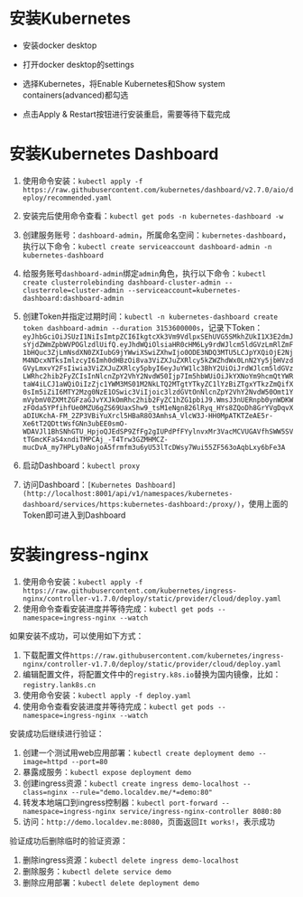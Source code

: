 # 安装Kubernetes

- 安装docker desktop

- 打开docker desktop的settings

- 选择Kubernetes，将Enable Kubernetes和Show system containers(advanced)都勾选

- 点击Apply & Restart按钮进行安装重启，需要等待下载完成

# 安装Kubernetes Dashboard

1. 使用命令安装：`kubectl apply -f https://raw.githubusercontent.com/kubernetes/dashboard/v2.7.0/aio/deploy/recommended.yaml`

2. 安装完后使用命令查看：`kubectl get pods -n kubernetes-dashboard -w`

3. 创建服务账号：`dashboard-admin`，所属命名空间：`kubernetes-dashboard`，执行以下命令：`kubectl create serviceaccount dashboard-admin -n kubernetes-dashboard`

4. 给服务账号`dashboard-admin`绑定`admin`角色，执行以下命令：`kubectl create clusterrolebinding dashboard-cluster-admin --clusterrole=cluster-admin --serviceaccount=kubernetes-dashboard:dashboard-admin`

5. 创建Token并指定过期时间：`kubectl -n kubernetes-dashboard create token dashboard-admin --duration 3153600000s`，记录下Token：`eyJhbGciOiJSUzI1NiIsImtpZCI6IkgtcXk3Vm9VdlpxSEhUVG5SMkhZUkI1X3E2dmJsYjdZWmZpbWVPOGlzdlUifQ.eyJhdWQiOlsiaHR0cHM6Ly9rdWJlcm5ldGVzLmRlZmF1bHQuc3ZjLmNsdXN0ZXIubG9jYWwiXSwiZXhwIjo0ODE3NDQ3MTU5LCJpYXQiOjE2NjM4NDcxNTksImlzcyI6Imh0dHBzOi8va3ViZXJuZXRlcy5kZWZhdWx0LnN2Yy5jbHVzdGVyLmxvY2FsIiwia3ViZXJuZXRlcy5pbyI6eyJuYW1lc3BhY2UiOiJrdWJlcm5ldGVzLWRhc2hib2FyZCIsInNlcnZpY2VhY2NvdW50Ijp7Im5hbWUiOiJkYXNoYm9hcmQtYWRtaW4iLCJ1aWQiOiIzZjc1YWM3MS01M2NkLTQ2MTgtYTkyZC1lYzBiZTgxYTkzZmQifX0sIm5iZiI6MTY2Mzg0NzE1OSwic3ViIjoic3lzdGVtOnNlcnZpY2VhY2NvdW50Omt1YmVybmV0ZXMtZGFzaGJvYXJkOmRhc2hib2FyZC1hZG1pbiJ9.WmsJ3nUERnpb0ynWDKWzFOda5YPfihfUe0MZU6gZS69UaxShw9_tsM1eNgn826lRyq_HYs8ZQoDh8GrYVgDqvXaDIUKchA-FM_2ZP3VBiYuXrcl5HBaR8O3AmhsA_VlcW3J-HH0MpATKTZeAE5r-Xe6tT2QDttWsfGNn3ubEE0smO-WDAVJl1BhSNhGTU_HpjoQJEdSP9ZfFg2gIUPdPfFYylnvxMr3VacMCVUGAVfhSWW5SVtTGmcKFaS4xndiTMPCAj_-T4Trw3GZMHMCZ-mucDvA_my7HPLy0aNojoA5frmfm3u6yU53lTcDWsy7Wui55ZF563oAqbLxy6bFe3A`

6. 启动Dashboard：`kubectl proxy`

7. 访问Dashboard：`[Kubernetes Dashboard](http://localhost:8001/api/v1/namespaces/kubernetes-dashboard/services/https:kubernetes-dashboard:/proxy/)`，使用上面的Token即可进入到Dashboard

# 安装ingress-nginx

1. 使用命令安装：`kubectl apply -f https://raw.githubusercontent.com/kubernetes/ingress-nginx/controller-v1.7.0/deploy/static/provider/cloud/deploy.yaml`
2. 使用命令查看安装进度并等待完成：`kubectl get pods --namespace=ingress-nginx --watch`

如果安装不成功，可以使用如下方式：

1. 下载配置文件`https://raw.githubusercontent.com/kubernetes/ingress-nginx/controller-v1.7.0/deploy/static/provider/cloud/deploy.yaml`
2. 编辑配置文件，将配置文件中的`registry.k8s.io`替换为国内镜像，比如：`registry.lank8s.cn`
3. 使用命令安装：`kubectl apply -f deploy.yaml`
4. 使用命令查看安装进度并等待完成：`kubectl get pods --namespace=ingress-nginx --watch`

安装成功后继续进行验证：

1. 创建一个测试用web应用部署：`kubectl create deployment demo --image=httpd --port=80`
2. 暴露成服务：`kubectl expose deployment demo`
3. 创建ingress资源：`kubectl create ingress demo-localhost --class=nginx --rule="demo.localdev.me/*=demo:80"`
4. 转发本地端口到ingress控制器：`kubectl port-forward --namespace=ingress-nginx service/ingress-nginx-controller 8080:80`
5. 访问：`http://demo.localdev.me:8080`，页面返回`It works!`，表示成功

验证成功后删除临时的验证资源：

1. 删除ingress资源：`kubectl delete ingress demo-localhost`
2. 删除服务：`kubectl delete service demo`
3. 删除应用部署：`kubectl delete deployment demo`
